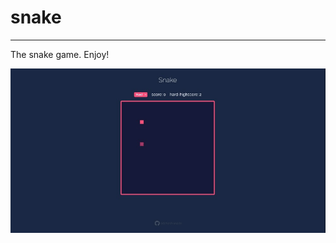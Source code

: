 # snake
---
The snake game. Enjoy!

![](https://github.com/siddheshranade/snake/blob/main/media/demo.gif)

